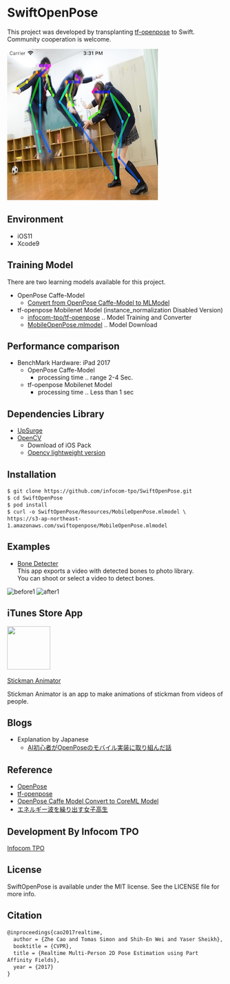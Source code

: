 # SwiftOpenPose

This project was developed by transplanting [tf-openpose](https://github.com/ildoonet/tf-openpose) to Swift.  
Community cooperation is welcome.  

![swiftopenpose_result](images/swiftopenpose_result.png)

## Environment
* iOS11
* Xcode9

## Training Model

There are two learning models available for this project.

* OpenPose Caffe-Model
  * [Convert from OpenPose Caffe-Model to MLModel](doc/CaffeToMLModel.md)
* tf-openpose Mobilenet Model (instance_normalization Disabled Version)
  * [infocom-tpo/tf-openpose](https://github.com/infocom-tpo/tf-openpose/tree/master/convert) .. Model Training and Converter
  * [MobileOpenPose.mlmodel](https://s3-ap-northeast-1.amazonaws.com/swiftopenpose/MobileOpenPose.mlmodel) .. Model Download

## Performance comparison

* BenchMark Hardware: iPad 2017
  * OpenPose Caffe-Model
    * processing time .. range 2-4 Sec.
  * tf-openpose Mobilenet Model
    * processing time .. Less than 1 sec

## Dependencies Library

* [UpSurge](https://github.com/aleph7/Upsurge)
* [OpenCV](https://opencv.org/releases.html)
  * Download of iOS Pack
  * [Opencv lightweight version](doc/openpose_minimum.md)

## Installation

```
$ git clone https://github.com/infocom-tpo/SwiftOpenPose.git
$ cd SwiftOpenPose
$ pod install
$ curl -o SwiftOpenPose/Resources/MobileOpenPose.mlmodel \
https://s3-ap-northeast-1.amazonaws.com/swiftopenpose/MobileOpenPose.mlmodel
```

## Examples

* [Bone Detecter](examples/BoneDetecter)  
This app exports a video with detected bones to photo library.  
You can shoot or select a video to detect bones.

![before1](examples/BoneDetecter/images/before1.gif)
![after1](examples/BoneDetecter/images/after1.gif)

## iTunes Store App

<img src="images/iTunesArtwork.png" width="100" height="100">  

[Stickman Animator](https://itunes.apple.com/jp/app/stickman-animator/id1337589939?mt=8)

Stickman Animator is an app to make animations of stickman from videos of people.

## Blogs

* Explanation by Japanese
  * [AI初心者がOpenPoseのモバイル実装に取り組んだ話](https://qiita.com/otmb/items/b924b5f600db1ce11037)

## Reference

* [OpenPose](https://github.com/CMU-Perceptual-Computing-Lab/openpose)
* [tf-openpose](https://github.com/ildoonet/tf-openpose)
* [OpenPose Caffe Model Convert to CoreML Model](https://gist.github.com/otmb/7b2e1caf3330b97c82dc217af5844ad5)
* [エネルギー波を繰り出す女子高生](https://www.pakutaso.com/20151016274post-6129.html)

## Development By Infocom TPO

[Infocom TPO](https://lab.infocom.co.jp/)

## License

SwiftOpenPose is available under the MIT license. See the LICENSE file for more info.

## Citation

```
@inproceedings{cao2017realtime,
  author = {Zhe Cao and Tomas Simon and Shih-En Wei and Yaser Sheikh},
  booktitle = {CVPR},
  title = {Realtime Multi-Person 2D Pose Estimation using Part Affinity Fields},
  year = {2017}
}
```